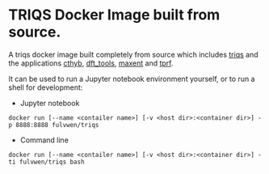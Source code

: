 # TRIQS Docker Image built from source.

A triqs docker image built completely from source which includes [triqs](https://triqs.github.io/triqs)
and the applications [cthyb](https://triqs.github.io/cthyb), [dft_tools](https://triqs.github.io/dft_tools), [maxent](https://triqs.github.io/maxent) and [tprf](https://triqs.github.io/tprf).

It can be used to run a Jupyter notebook environment yourself, or to run a shell for development:


* Jupyter notebook
```
docker run [--name <contailer name>] [-v <host dir>:<container dir>] -p 8888:8888 fulvwen/triqs
```

* Command line
```
docker run [--name <contailer name>] [-v <host dir>:<container dir>] -ti fulvwen/triqs bash
```
